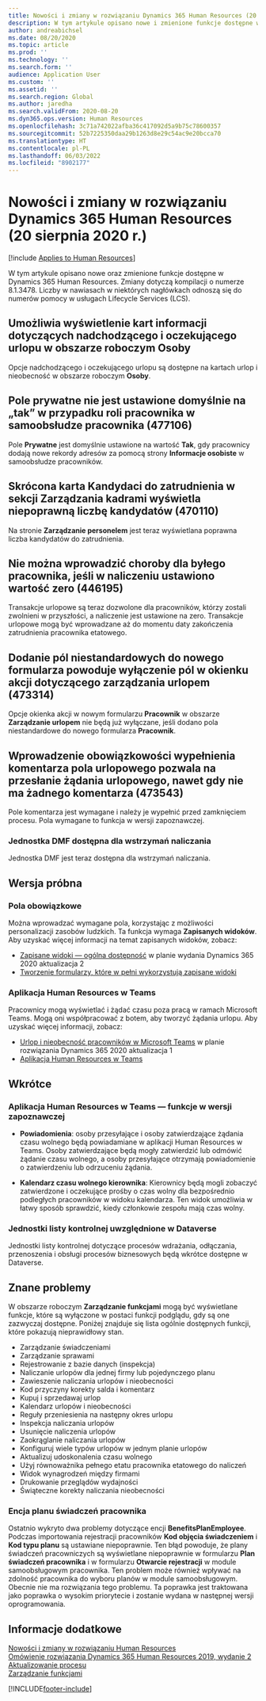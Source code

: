 ```yaml
---
title: Nowości i zmiany w rozwiązaniu Dynamics 365 Human Resources (20 sierpnia 2020 r.)
description: W tym artykule opisano nowe i zmienione funkcje dostępne w rozwiązaniu Microsoft Dynamics 365 Human Resources w dniu 20 sierpnia 2020 roku.
author: andreabichsel
ms.date: 08/20/2020
ms.topic: article
ms.prod: ''
ms.technology: ''
ms.search.form: ''
audience: Application User
ms.custom: ''
ms.assetid: ''
ms.search.region: Global
ms.author: jaredha
ms.search.validFrom: 2020-08-20
ms.dyn365.ops.version: Human Resources
ms.openlocfilehash: 3c71a742022afba36c417092d5a9b75c78600357
ms.sourcegitcommit: 52b7225350daa29b1263d8e29c54ac9e20bcca70
ms.translationtype: HT
ms.contentlocale: pl-PL
ms.lasthandoff: 06/03/2022
ms.locfileid: "8902177"
---
```

# <a name="whats-new-or-changed-in-dynamics-365-human-resources-august-20-2020"></a>Nowości i zmiany w rozwiązaniu Dynamics 365 Human Resources (20 sierpnia 2020 r.)

[!include [Applies to Human Resources](../includes/applies-to-hr.md)]



W tym artykule opisano nowe oraz zmienione funkcje dostępne w Dynamics 365 Human Resources. Zmiany dotyczą kompilacji o numerze 8.1.3478. Liczby w nawiasach w niektórych nagłówkach odnoszą się do numerów pomocy w usługach Lifecycle Services (LCS).

## <a name="show-upcoming-and-pending-leave-of-absence-information-to-cards-in-people-workspace"></a>Umożliwia wyświetlenie kart informacji dotyczących nadchodzącego i oczekującego urlopu w obszarze roboczym Osoby

Opcje nadchodzącego i oczekującego urlopu są dostępne na kartach urlop i nieobecność w obszarze roboczym **Osoby**.

## <a name="private-field-isnt-yes-by-default-for-employee-role-in-employee-self-service-477106"></a>Pole prywatne nie jest ustawione domyślnie na „tak” w przypadku roli pracownika w samoobsłudze pracownika (477106)

Pole **Prywatne** jest domyślnie ustawione na wartość **Tak**, gdy pracownicy dodają nowe rekordy adresów za pomocą strony **Informacje osobiste** w samoobsłudze pracowników. 

## <a name="candidates-to-hire-fasttab-in-personnel-management-shows-an-incorrect-count-of-candidates-470110"></a>Skrócona karta Kandydaci do zatrudnienia w sekcji Zarządzania kadrami wyświetla niepoprawną liczbę kandydatów (470110)

Na stronie **Zarządzanie personelem** jest teraz wyświetlana poprawna liczba kandydatów do zatrudnienia. 

## <a name="cant-enter-sickness-for-terminated-employee-when-accrual-is-set-to-zero-446195"></a>Nie można wprowadzić choroby dla byłego pracownika, jeśli w naliczeniu ustawiono wartość zero (446195)

Transakcje urlopowe są teraz dozwolone dla pracowników, którzy zostali zwolnieni w przyszłości, a naliczenie jest ustawione na zero. Transakcje urlopowe mogą być wprowadzane aż do momentu daty zakończenia zatrudnienia pracownika etatowego. 

## <a name="adding-custom-fields-to-the-new-worker-form-disables-the-fields-in-the-action-pane-for-manage-leave-473314"></a>Dodanie pól niestandardowych do nowego formularza powoduje wyłączenie pól w okienku akcji dotyczącego zarządzania urlopem (473314)

Opcje okienka akcji w nowym formularzu **Pracownik** w obszarze **Zarządzanie urlopem** nie będą już wyłączane, jeśli dodano pola niestandardowe do nowego formularza **Pracownik**.

## <a name="making-the-leave-comment-field-mandatory-allows-a-leave-request-to-be-submitted-when-no-comment-is-entered-473543"></a>Wprowadzenie obowiązkowości wypełnienia komentarza pola urlopowego pozwala na przesłanie żądania urlopowego, nawet gdy nie ma żadnego komentarza (473543)

Pole komentarza jest wymagane i należy je wypełnić przed zamknięciem procesu. Pola wymagane to funkcja w wersji zapoznawczej.

### <a name="dmf-entity-available-for-accrual-suspensions"></a>Jednostka DMF dostępna dla wstrzymań naliczania

Jednostka DMF jest teraz dostępna dla wstrzymań naliczania.

## <a name="in-preview"></a>Wersja próbna

### <a name="mandatory-fields"></a>Pola obowiązkowe

Można wprowadzać wymagane pola, korzystając z możliwości personalizacji zasobów ludzkich. Ta funkcja wymaga **Zapisanych widoków**. Aby uzyskać więcej informacji na temat zapisanych widoków, zobacz:

- [Zapisane widoki — ogólna dostępność](/dynamics365-release-plan/2020wave2/finance-operations/finance-operations-crossapp-capabilities/saved-views--general-availability) w planie wydania Dynamics 365 2020 aktualizacja 2
- [Tworzenie formularzy, które w pełni wykorzystują zapisane widoki](../fin-ops-core/dev-itpro/user-interface/understanding-saved-views.md)

### <a name="human-resources-application-in-teams"></a>Aplikacja Human Resources w Teams

Pracownicy mogą wyświetlać i żądać czasu poza pracą w ramach Microsoft Teams. Mogą oni współpracować z botem, aby tworzyć żądania urlopu. Aby uzyskać więcej informacji, zobacz:

- [Urlop i nieobecność pracowników w Microsoft Teams](/dynamics365-release-plan/2020wave1/dynamics365-human-resources/employee-leave-absence-experience-teams) w planie rozwiązania Dynamics 365 2020 aktualizacja 1
- [Aplikacja Human Resources w Teams](./hr-admin-teams-leave-app.md)

## <a name="coming-soon"></a>Wkrótce

### <a name="human-resources-app-in-teams-preview-features"></a>Aplikacja Human Resources w Teams — funkcje w wersji zapoznawczej
 
-  **Powiadomienia**: osoby przesyłające i osoby zatwierdzające żądania czasu wolnego będą powiadamiane w aplikacji Human Resources w Teams. Osoby zatwierdzające będą mogły zatwierdzić lub odmówić żądanie czasu wolnego, a osoby przesyłające otrzymają powiadomienie o zatwierdzeniu lub odrzuceniu żądania.
 
- **Kalendarz czasu wolnego kierownika**: Kierownicy będą mogli zobaczyć zatwierdzone i oczekujące prośby o czas wolny dla bezpośrednio podległych pracowników w widoku kalendarza. Ten widok umożliwia w łatwy sposób sprawdzić, kiedy członkowie zespołu mają czas wolny.

### <a name="checklist-entities-included-in-dataverse"></a>Jednostki listy kontrolnej uwzględnione w Dataverse

Jednostki listy kontrolnej dotyczące procesów wdrażania, odłączania, przenoszenia i obsługi procesów biznesowych będą wkrótce dostępne w Dataverse.

## <a name="known-issues"></a>Znane problemy

W obszarze roboczym **Zarządzanie funkcjami** mogą być wyświetlane funkcje, które są wyłączone w postaci funkcji podglądu, gdy są one zazwyczaj dostępne. Poniżej znajduje się lista ogólnie dostępnych funkcji, które pokazują nieprawidłowy stan. 

- Zarządzanie świadczeniami
- Zarządzanie sprawami
- Rejestrowanie z bazie danych (inspekcja)
- Naliczanie urlopów dla jednej firmy lub pojedynczego planu
- Zawieszenie naliczania urlopów i nieobecności
- Kod przyczyny korekty salda i komentarz
- Kupuj i sprzedawaj urlop
- Kalendarz urlopów i nieobecności
- Reguły przeniesienia na następny okres urlopu
- Inspekcja naliczania urlopów
- Usunięcie naliczenia urlopów
- Zaokrąglanie naliczania urlopów
- Konfiguruj wiele typów urlopów w jednym planie urlopów
- Aktualizuj udoskonalenia czasu wolnego
- Użyj równoważnika pełnego etatu pracownika etatowego do naliczeń
- Widok wynagrodzeń między firmami
- Drukowanie przeglądów wydajności
- Świąteczne korekty naliczania nieobecności

### <a name="benefit-plan-employee-entity"></a>Encja planu świadczeń pracownika 

Ostatnio wykryto dwa problemy dotyczące encji **BenefitsPlanEmployee**. Podczas importowania rejestracji pracowników **Kod objęcia świadczeniem** i **Kod typu planu** są ustawiane niepoprawnie. Ten błąd powoduje, że plany świadczeń pracowniczych są wyświetlane niepoprawnie w formularzu **Plan świadczeń pracownika** i w formularzu **Otwarcie rejestracji** w module samoobsługowym pracownika. Ten problem może również wpływać na zdolność pracownika do wyboru planów w module samoobsługowym. Obecnie nie ma rozwiązania tego problemu. Ta poprawka jest traktowana jako poprawka o wysokim priorytecie i zostanie wydana w następnej wersji oprogramowania.

## <a name="see-also"></a>Informacje dodatkowe

[Nowości i zmiany w rozwiązaniu Human Resources](hr-admin-whats-new.md)</br>
[Omówienie rozwiązania Dynamics 365 Human Resources 2019, wydanie 2](/dynamics365-release-plan/2019wave2/dynamics365-human-resources/)</br>
[Aktualizowanie procesu](hr-admin-setup-update-process.md)</br>
[Zarządzanie funkcjami](hr-admin-manage-features.md)


[!INCLUDE[footer-include](../includes/footer-banner.md)]
